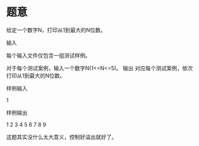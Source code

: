 # 题意

给定一个数字N，打印从1到最大的N位数。

输入

每个输入文件仅包含一组测试样例。

对于每个测试案例，输入一个数字N(1<=N<=5)。 输出 对应每个测试案例，依次打印从1到最大的N位数。

样例输入

1

样例输出

1 2 3 4 5 6 7 8 9

这题其实没什么太大意义，控制好溢出就好了。